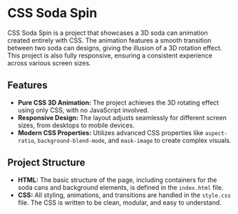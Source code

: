# CSS Soda Spin

CSS Soda Spin is a project that showcases a 3D soda can animation created entirely with CSS. The animation features a smooth transition between two soda can designs, giving the illusion of a 3D rotation effect.
This project is also fully responsive, ensuring a consistent experience across various screen sizes.

## Features

- **Pure CSS 3D Animation:** The project achieves the 3D rotating effect using only CSS, with no JavaScript involved.
- **Responsive Design:** The layout adjusts seamlessly for different screen sizes, from desktops to mobile devices.
- **Modern CSS Properties:** Utilizes advanced CSS properties like `aspect-ratio`, `background-blend-mode`, and `mask-image` to create complex visuals.

## Project Structure

- **HTML:** The basic structure of the page, including containers for the soda cans and background elements, is defined in the `index.html` file.
- **CSS:** All styling, animations, and transitions are handled in the `style.css` file. The CSS is written to be clean, modular, and easy to understand.
